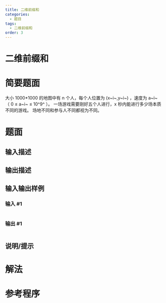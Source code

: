 ```yaml
---
title: 二维前缀和
categories:
  - 题目
tags:
  - 二维前缀和 
order: 3
---
```


# 二维前缀和

# 简要题面

大小 1000*1000 的地图中有 n 个人，每个人位置为 (x~i~,y~i~) ，速度为 a~i~ （ 0 $\le$ a~i~ $\le$ 10^9^ ）。
一场游戏需要刚好五个人进行，x 秒内能进行多少场本质不同的游戏。
场地不同和参与人不同都视为不同。

# 题面

## 输入描述

## 输出描述

## 输入输出样例

### 输入 #1
```

```

### 输出 #1
```

```

## 说明/提示

# 解法

# 参考程序